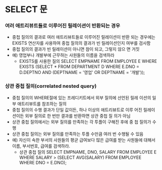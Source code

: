 # SELECT 문

### 여러 애트리뷰트들로 이루어진 릴레이션이 반환되는 경우
- 중첩 질의의 결과로 여러 애트리뷰트들로 이루어진 릴레이션이 반환
되는 경우에는 EXISTS 연산자를 사용하여 중첩 질의의 결과가 빈
릴레이션인지 여부를 검사함
- 중첩 질의의 결과가 빈 릴레이션이 아니면 참이 되고, 그렇지 않으
면 거짓
- 예) 영업부나 개발부에 근무하는 사원들의 이름을 검색하라
    - EXISTS를 사용한 질의
        SELECT      EMPNAME
        FROM        EMPLOYEE E
        WHERE       EXISTS
                    (SELECT     *
                     FROM       DEPARTMENT D
                     WHERE      E.DNO = D.DEPTNO
                                AND (DEPTNAME = '영업' OR DEPTNAME = '개발'));

### 상관 중첩 질의(correlated nested query)
- 중첩 질의의 WHERE절에 있는 프레디키트에서 외부 질의에 선언된 릴레
이션의 일부 애트리뷰트를 참조하는 질의
- 중첩 질의의 수행 결과가 단일 값이든, 하나 이상의 애트리뷰트로 이루
어진 릴레이션이든 외부 질의로 한 번만 결과를 반환하면 상관 중첩 질
의가 아님
- 상관 중첩 질의에서는 외부 질의를 만족하는 각 투플이 구해진 후에 중
첩 질의가 수행
- 상관 중첩 질의는 외부 질의를 만족하는 투플 수만큼 여러 번 수행될 수 있음
- 예) 자신이 속한 부서의 사원들의 평균 급여보다 많은 급여를 받는 사원들에 대해서 이름, 부서번호, 급여를 검색하라.
    - 상관 중첩 질의
        SELECT      EMPNAME, DNO, SALARY
        FROM        EMPLOYEE E
        WHERE       SALARY >
                    (SELECT     AVG(SALARY)
                     FROM       EMPLOYEE
                     WHERE      DNO = E.DNO);